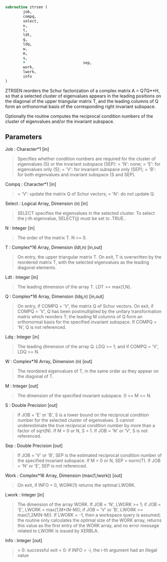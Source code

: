 ```fortran
subroutine ztrsen (
		job,
		compq,
		select,
		n,
		t,
		ldt,
		q,
		ldq,
		w,
		m,
		s,
		*                          sep,
		work,
		lwork,
		info
)
```

 ZTRSEN reorders the Schur factorization of a complex matrix
 A = Q*T*Q**H, so that a selected cluster of eigenvalues appears in
 the leading positions on the diagonal of the upper triangular matrix
 T, and the leading columns of Q form an orthonormal basis of the
 corresponding right invariant subspace.

 Optionally the routine computes the reciprocal condition numbers of
 the cluster of eigenvalues and/or the invariant subspace.

## Parameters
Job : Character*1 [in]
> Specifies whether condition numbers are required for the
> cluster of eigenvalues (S) or the invariant subspace (SEP):
> = 'N': none;
> = 'E': for eigenvalues only (S);
> = 'V': for invariant subspace only (SEP);
> = 'B': for both eigenvalues and invariant subspace (S and
> SEP).

Compq : Character*1 [in]
> = 'V': update the matrix Q of Schur vectors;
> = 'N': do not update Q.

Select : Logical Array, Dimension (n) [in]
> SELECT specifies the eigenvalues in the selected cluster. To
> select the j-th eigenvalue, SELECT(j) must be set to .TRUE..

N : Integer [in]
> The order of the matrix T. N >= 0.

T : Complex*16 Array, Dimension (ldt,n) [in,out]
> On entry, the upper triangular matrix T.
> On exit, T is overwritten by the reordered matrix T, with the
> selected eigenvalues as the leading diagonal elements.

Ldt : Integer [in]
> The leading dimension of the array T. LDT >= max(1,N).

Q : Complex*16 Array, Dimension (ldq,n) [in,out]
> On entry, if COMPQ = 'V', the matrix Q of Schur vectors.
> On exit, if COMPQ = 'V', Q has been postmultiplied by the
> unitary transformation matrix which reorders T; the leading M
> columns of Q form an orthonormal basis for the specified
> invariant subspace.
> If COMPQ = 'N', Q is not referenced.

Ldq : Integer [in]
> The leading dimension of the array Q.
> LDQ >= 1; and if COMPQ = 'V', LDQ >= N.

W : Complex*16 Array, Dimension (n) [out]
> The reordered eigenvalues of T, in the same order as they
> appear on the diagonal of T.

M : Integer [out]
> The dimension of the specified invariant subspace.
> 0 <= M <= N.

S : Double Precision [out]
> If JOB = 'E' or 'B', S is a lower bound on the reciprocal
> condition number for the selected cluster of eigenvalues.
> S cannot underestimate the true reciprocal condition number
> by more than a factor of sqrt(N). If M = 0 or N, S = 1.
> If JOB = 'N' or 'V', S is not referenced.

Sep : Double Precision [out]
> If JOB = 'V' or 'B', SEP is the estimated reciprocal
> condition number of the specified invariant subspace. If
> M = 0 or N, SEP = norm(T).
> If JOB = 'N' or 'E', SEP is not referenced.

Work : Complex*16 Array, Dimension (max(1,lwork)) [out]
> On exit, if INFO = 0, WORK(1) returns the optimal LWORK.

Lwork : Integer [in]
> The dimension of the array WORK.
> If JOB = 'N', LWORK >= 1;
> if JOB = 'E', LWORK = max(1,M*(N-M));
> if JOB = 'V' or 'B', LWORK >= max(1,2*M*(N-M)).
> If LWORK = -1, then a workspace query is assumed; the routine
> only calculates the optimal size of the WORK array, returns
> this value as the first entry of the WORK array, and no error
> message related to LWORK is issued by XERBLA.

Info : Integer [out]
> = 0:  successful exit
> < 0:  if INFO = -i, the i-th argument had an illegal value

